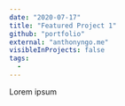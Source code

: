 ```yaml
---
date: "2020-07-17"
title: "Featured Project 1"
github: "portfolio"
external: "anthonyngo.me"
visibleInProjects: false
tags:
  - 
---
```


Lorem ipsum